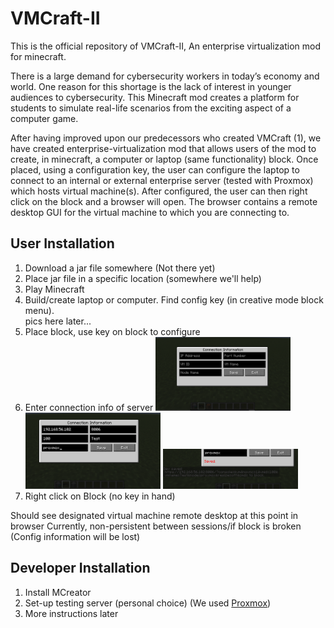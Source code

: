 # VMCraft-II
This is the official repository of VMCraft-II, An enterprise virtualization mod for minecraft.

There is a large demand for cybersecurity workers in today’s economy and world. One reason for this shortage is the lack of interest in younger audiences to cybersecurity. This Minecraft mod creates a platform for students to simulate real-life scenarios from the exciting aspect of a computer game. 

After having improved upon our predecessors who created VMCraft (1), we have created enterprise-virtualization mod that allows users of the mod to create, in minecraft, a computer or laptop (same functionality) block. Once placed, using a configuration key, the user can configure the laptop to connect to an internal or external enterprise server (tested with Proxmox) which hosts virtual machine(s). After configured, the user can then right click on the block and a browser will open. The browser contains a remote desktop GUI for the virtual machine to which you are connecting to. 

## User Installation 
1. Download a jar file somewhere (Not there yet)
2. Place jar file in a specific location (somewhere we'll help)
3. Play Minecraft
4. Build/create laptop or computer. Find config key (in creative mode block menu).
<br /> pics here later...
5. Place block, use key on block to configure
6. Enter connection info of server
<img src="screenshots/Capture.PNG" width="45%"><img/>
<img src="screenshots/Capture2.PNG" width="45%"><img/>
<img src="screenshots/Capture3.PNG" width="45%"><img/>
7. Right click on Block (no key in hand)

Should see designated virtual machine remote desktop at this point in browser
Currently, non-persistent between sessions/if block is broken (Config information will be lost)


## Developer Installation
1. Install MCreator
2. Set-up testing server (personal choice) (We used [Proxmox](https://proxmox.com/en/))
3. More instructions later
